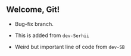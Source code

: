 ## Welcome, Git!
- Bug-fix branch.

- This is added from `dev-Serhii`

- Weird but important line of code from `dev-SB`